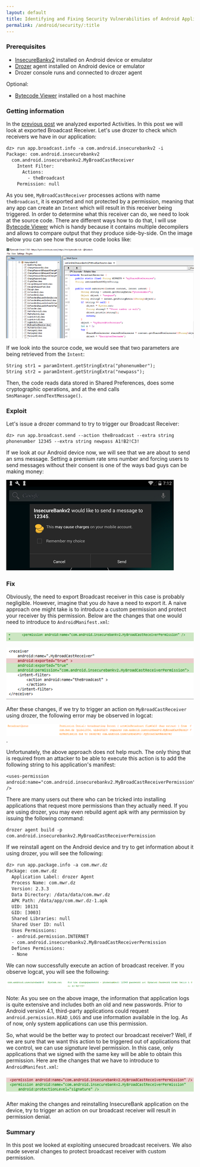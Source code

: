 ```yaml
---
layout: default
title: Identifying and Fixing Security Vulnerabilities of Android Applications - Broadcast Receivers
permalink: /android/security/:title
---
```


### Prerequisites 

* [InsecureBankv2](https://github.com/dineshshetty/Android-InsecureBankv2) installed on Android device or emulator
* [Drozer](https://labs.mwrinfosecurity.com/tools/drozer) agent installed on Android device or emulator
* Drozer console runs and connected to drozer agent

Optional:

* [Bytecode Viewer](https://github.com/Konloch/bytecode-viewer) installed on a host machine

### Getting information

In the [previous post](/android/security/android-vulnerabilities-insecurebank-activities) we analyzed exported Activities. In this post we will look at exported Broadcast Receiver. Let's use drozer to check which receivers we have in our application:

```
dz> run app.broadcast.info -a com.android.insecurebankv2 -i
Package: com.android.insecurebankv2
  com.android.insecurebankv2.MyBroadCastReceiver
    Intent Filter:
      Actions:
        - theBroadcast
    Permission: null
```

As you see, `MyBroadCastReceiver` processes actions with name `theBroadcast`, it is exported and not protected by a permission, meaning that any app can create an `Intent` which will result in this receiver being triggered. In order to determine what this receiver can do, we need to look at the source code. There are different ways how to do that, I will use [Bytecode Viewer](https://github.com/Konloch/bytecode-viewer) which is handy because it contains multiple decompilers and allows to compare output that they produce side-by-side. On the image below you can see how the source code looks like: 

![Source code of vulnerable Broadcast Receiver as seen in Bytecode Viewer](/images/android-insecurebank-receiver-source-code.PNG) 

If we look into the source code, we would see that two parameters are being retrieved from the `Intent`:

```
String str1 = paramIntent.getStringExtra("phonenumber");
String str2 = paramIntent.getStringExtra("newpass");
```

Then, the code reads data stored in Shared Preferences, does some cryptographic operations, and at the end calls `SmsManager.sendTextMessage()`. 

### Exploit

Let's issue a drozer command to try to trigger our Broadcast Receiver:

```
dz> run app.broadcast.send --action theBroadcast --extra string phonenumber 12345 --extra string newpass A1!B2!C3!
```

If we look at our Android device now, we will see that we are about to send an sms message. Setting a premium rate sms number and forcing users to send messages without their consent is one of the ways bad guys can be making money: 

![Sending sms message after triggering Broadcast Receiver](/images/android-insecurebank-broadcast-receiver-exploited.PNG)

### Fix

Obviously, the need to export Broadcast receiver in this case is probably negligible. However, imagine that you _do_ have a need to export it. A naive approach one might take is to introduce a custom permission and protect your receiver by this permission. Below are the changes that one would need to introduce to `AndroidManifest.xml`: 

![Code changes to create new permission](/images/android-code-changes-create-new-permission.PNG) 

![Code changes to protect broadcast receiver with a custom permission](/images/android-code-changes-protect-broadcast-receiver-permission.PNG)

After these changes, if we try to trigger an action on `MyBroadCastReceiver` using drozer, the following error may be observed in logcat: 

![Starting an action of broadcast receiver fails due to insufficient permissions](/images/android-logcat-message-start-broadcast-permission-denied.PNG). 

Unfortunately, the above approach does not help much. The only thing that is required from an attacker to be able to execute this action is to add the following string to his application's manifest:

```
<uses-permission android:name="com.android.insecurebankv2.MyBroadCastReceiverPermission" />
```

There are many users out there who can be tricked into installing applications that request more permissions than they actually need. If you are using drozer, you may even rebuild agent apk with any permission by issuing the following command:

```
drozer agent build -p com.android.insecurebankv2.MyBroadCastReceiverPermission
```

If we reinstall agent on the Android device and try to get information about it using drozer, you will see the following:

```
dz> run app.package.info -a com.mwr.dz
Package: com.mwr.dz
  Application Label: drozer Agent
  Process Name: com.mwr.dz
  Version: 2.3.3
  Data Directory: /data/data/com.mwr.dz
  APK Path: /data/app/com.mwr.dz-1.apk
  UID: 10131
  GID: [3003]
  Shared Libraries: null
  Shared User ID: null
  Uses Permissions:
  - android.permission.INTERNET
  - com.android.insecurebankv2.MyBroadCastReceiverPermission
  Defines Permissions:
  - None
```

We can now successfully execute an action of broadcast receiver. If you observe logcat, you will see the following:

![Successfully triggering an action on broadcast receiver from updated drozer agent](/images/android-successfully-executing-action-broadcast-receiver.PNG)

Note: As you see on the above image, the information that application logs is quite extensive and includes both an old and new passwords. Prior to Android version 4.1, third-party applications could request `android.permission.READ_LOGS` and use information available in the log. As of now, only system applications can use this permission.

So, what would be the better way to protect our broadcast receiver? Well, if we are sure that we want this action to be triggered out of applications that we control, we can use _signature_ level permission. In this case, only applications that we signed with the same key will be able to obtain this permission. Here are the changes that we have to introduce to `AndroidManifest.xml`: 

![Code changes to protect broadcast receiver with a signature permission](/images/android-code-changes-protect-broadcast-receiver-signature-permission.PNG)

After making the changes and reinstalling InsecureBank application on the device, try to trigger an action on our broadcast receiver will result in permission denial.

### Summary

In this post we looked at exploiting unsecured broadcast receivers. We also made several changes to protect broadcast receiver with custom permission.
